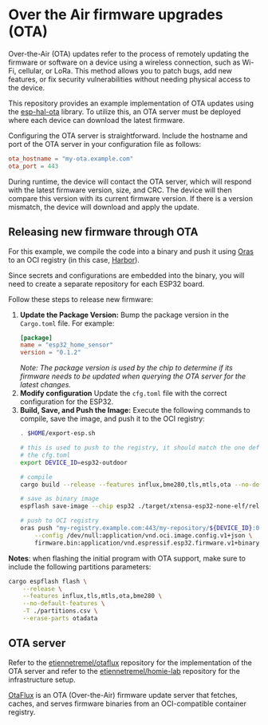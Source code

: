 # Over the Air firmware upgrades (OTA)

Over-the-Air (OTA) updates refer to the process of remotely updating the
firmware or software on a device using a wireless connection, such as Wi-Fi,
cellular, or LoRa. This method allows you to patch bugs, add new features, or
fix security vulnerabilities without needing physical access to the device.

This repository provides an example implementation of OTA updates using the
[esp-hal-ota][esp-hal-ota] library. To utilize this, an OTA server must be
deployed where each device can download the latest firmware.

Configuring the OTA server is straightforward. Include the hostname and port of
the OTA server in your configuration file as follows:

```toml
ota_hostname = "my-ota.example.com"
ota_port = 443
```

During runtime, the device will contact the OTA server, which will respond with
the latest firmware version, size, and CRC. The device will then compare this
version with its current firmware version. If there is a version mismatch, the
device will download and apply the update.

## Releasing new firmware through OTA

For this example, we compile the code into a binary and push it using
[Oras][oras] to an OCI registry (in this case, [Harbor][harbor]).

Since secrets and configurations are embedded into the binary, you will need to
create a separate repository for each ESP32 board.

Follow these steps to release new firmware:

1. **Update the Package Version:**
   Bump the package version in the `Cargo.toml` file. For example:
   ```toml
   [package]
   name = "esp32_home_sensor"
   version = "0.1.2"
   ```
   *Note: The package version is used by the chip to determine if its firmware
   needs to be updated when querying the OTA server for the latest changes.*
2. **Modify configuration**
   Update the `cfg.toml` file with the correct configuration for the ESP32.
3. **Build, Save, and Push the Image:**
   Execute the following commands to compile, save the image, and push it to
   the OCI registry:
   ```bash
   . $HOME/export-esp.sh
   
   # this is used to push to the registry, it should match the one defined in
   # the cfg.toml
   export DEVICE_ID=esp32-outdoor
   
   # compile
   cargo build --release --features influx,bme280,tls,mtls,ota --no-default-features
   
   # save as binary image
   espflash save-image --chip esp32 ./target/xtensa-esp32-none-elf/release/esp32_home_sensor ./firmware.bin
   
   # push to OCI registry
   oras push "my-registry.example.com:443/my-repository/${DEVICE_ID}:0.1.2" \
       --config /dev/null:application/vnd.oci.image.config.v1+json \
       firmware.bin:application/vnd.espressif.esp32.firmware.v1+binary
   ```

**Notes**: when flashing the initial program with OTA support, make sure to include
the following partitions parameters:

```bash
cargo espflash flash \
    --release \
    --features influx,tls,mtls,ota,bme280 \
    --no-default-features \
    -T ./partitions.csv \
    --erase-parts otadata
```

## OTA server

Refer to the [etiennetremel/otaflux][otaflux] repository for the implementation
of the OTA server and refer to the [etiennetremel/homie-lab][homie-lab]
repository for the infrastructure setup.

[OtaFlux][otaflux] is an OTA (Over-the-Air) firmware update server that
fetches, caches, and serves firmware binaries from an OCI-compatible container
registry.

<!-- page links -->
[esp-hal-ota]: https://github.com/filipton/esp-hal-ota/
[harbor]: https://goharbor.io
[homie-lab]: https://github.com/etiennetremel/homie-lab
[oras]: https://oras.land
[otaflux]: https://github.com/etiennetremel/otaflux
